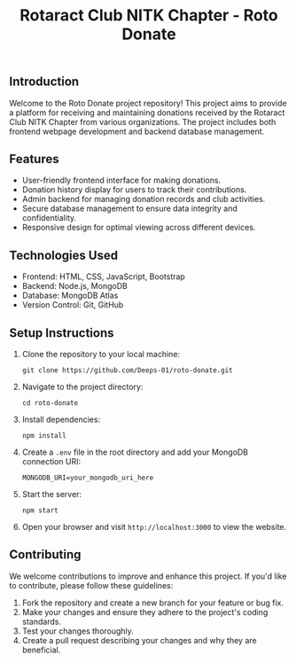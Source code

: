 <body>
  <header>
    <h1>Rotaract Club NITK Chapter - Roto Donate</h1>
  </header>
  <main>
    <section id="introduction">
      <h2>Introduction</h2>
      <p>Welcome to the Roto Donate project repository! This project aims to provide a platform for receiving and maintaining donations received by the Rotaract Club NITK Chapter from various organizations. The project includes both frontend webpage development and backend database management.</p>
    </section>
    <section id="features">
      <h2>Features</h2>
      <ul>
        <li>User-friendly frontend interface for making donations.</li>
        <li>Donation history display for users to track their contributions.</li>
        <li>Admin backend for managing donation records and club activities.</li>
        <li>Secure database management to ensure data integrity and confidentiality.</li>
        <li>Responsive design for optimal viewing across different devices.</li>
      </ul>
    </section>
    <section id="technologies-used">
      <h2>Technologies Used</h2>
      <ul>
        <li>Frontend: HTML, CSS, JavaScript, Bootstrap</li>
        <li>Backend: Node.js, MongoDB</li>
        <li>Database: MongoDB Atlas</li>
        <li>Version Control: Git, GitHub</li>
      </ul>
    </section>
    <section id="setup-instructions">
      <h2>Setup Instructions</h2>
      <ol>
        <li>Clone the repository to your local machine:</li>
        <pre><code>git clone https://github.com/Deeps-01/roto-donate.git</code></pre>
        <li>Navigate to the project directory:</li>
        <pre><code>cd roto-donate</code></pre>
        <li>Install dependencies:</li>
        <pre><code>npm install</code></pre>
        <li>Create a <code>.env</code> file in the root directory and add your MongoDB connection URI:</li>
        <pre><code>MONGODB_URI=your_mongodb_uri_here</code></pre>
        <li>Start the server:</li>
        <pre><code>npm start</code></pre>
        <li>Open your browser and visit <code>http://localhost:3000</code> to view the website.</li>
      </ol>
    </section>
    <section id="contributing">
      <h2>Contributing</h2>
      <p>We welcome contributions to improve and enhance this project. If you'd like to contribute, please follow these guidelines:</p>
      <ol>
        <li>Fork the repository and create a new branch for your feature or bug fix.</li>
        <li>Make your changes and ensure they adhere to the project's coding standards.</li>
        <li>Test your changes thoroughly.</li>
        <li>Create a pull request describing your changes and why they are beneficial.</li>
      </ol>
    </section>
    
  </main>
</body>
</html>
